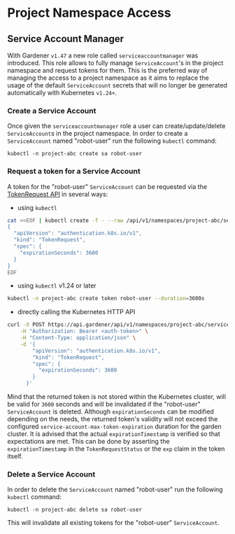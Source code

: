 # Project Namespace Access

## Service Account Manager
With Gardener `v1.47` a new role called `serviceaccountmanager` was introduced. This role allows to fully manage `ServiceAccount`'s in the project namespace and request tokens for them. This is the preferred way of managing the access to a project namespace as it aims to replace the usage of the default `ServiceAccount` secrets that will no longer be generated automatically with Kubernetes `v1.24+`.

### Create a Service Account
Once given the `serviceaccountmanager` role a user can create/update/delete `ServiceAccount`s in the project namespace. In order to create a `ServiceAccount` named "robot-user" run the following `kubectl` command:

```code
kubectl -n project-abc create sa robot-user
```

### Request a token for a Service Account
A token for the "robot-user" `ServiceAccount` can be requested via the [TokenRequest API](https://kubernetes.io/docs/reference/kubernetes-api/authentication-resources/token-request-v1/) in several ways:

- using `kubectl`
```bash
cat <<EOF | kubectl create -f - --raw /api/v1/namespaces/project-abc/serviceaccounts/robot-user/token
{
  "apiVersion": "authentication.k8s.io/v1",
  "kind": "TokenRequest",
  "spec": {
    "expirationSeconds": 3600
  }
}
EOF
```

- using `kubectl` v1.24 or later
```bash
kubectl -n project-abc create token robot-user --duration=3600s
```

- directly calling the Kubernetes HTTP API
```bash
curl -X POST https://api.gardener/api/v1/namespaces/project-abc/serviceaccounts/robot-user/token \
    -H "Authorization: Bearer <auth-token>" \
    -H "Content-Type: application/json" \
    -d '{
        "apiVersion": "authentication.k8s.io/v1",
        "kind": "TokenRequest",
        "spec": {
          "expirationSeconds": 3600
        }
      }'
```

Mind that the returned token is not stored within the Kubernetes cluster, will be valid for `3600` seconds and will be invalidated if the "robot-user" `ServiceAccount` is deleted. Although `expirationSeconds` can be modified depending on the needs, the returned token's validity will not exceed the configured `service-account-max-token-expiration` duration for the garden cluster. It is advised that the actual `expirationTimestamp` is verified so that expectations are met. This can be done by asserting the `expirationTimestamp` in the `TokenRequestStatus` or the `exp` claim in the token itself.

### Delete a Service Account
In order to delete the `ServiceAccount` named "robot-user" run the following `kubectl` command:

```code
kubectl -n project-abc delete sa robot-user
```

This will invalidate all existing tokens for the "robot-user" `ServiceAccount`.
